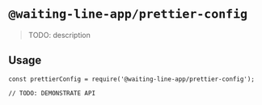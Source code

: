 # `@waiting-line-app/prettier-config`

> TODO: description

## Usage

```
const prettierConfig = require('@waiting-line-app/prettier-config');

// TODO: DEMONSTRATE API
```

